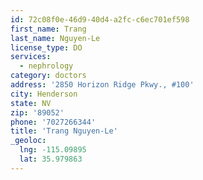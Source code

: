 ```yaml
---
id: 72c08f0e-46d9-40d4-a2fc-c6ec701ef598
first_name: Trang
last_name: Nguyen-Le
license_type: DO
services:
  - nephrology
category: doctors
address: '2850 Horizon Ridge Pkwy., #100'
city: Henderson
state: NV
zip: '89052'
phone: '7027266344'
title: 'Trang Nguyen-Le'
_geoloc:
  lng: -115.09895
  lat: 35.979863
---
```

